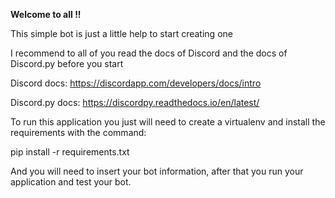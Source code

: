**Welcome to all !!**

This simple bot is just a little help to start creating one

I recommend to all of you read the docs of Discord and the docs of Discord.py before you start

Discord docs: https://discordapp.com/developers/docs/intro

Discord.py docs: https://discordpy.readthedocs.io/en/latest/ 

To run this application you just will need to create a virtualenv and install the requirements with the command:

pip install -r requirements.txt

And you will need to insert your bot information, after that you run your application and test your bot.
